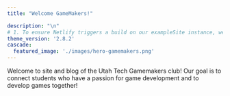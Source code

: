 ```yaml
---
title: "Welcome GameMakers!"

description: "\n"
# 1. To ensure Netlify triggers a build on our exampleSite instance, we need to change a file in the exampleSite directory.
theme_version: '2.8.2'
cascade:
  featured_image: './images/hero-gamemakers.png'
---
```

Welcome to site and blog of the Utah Tech Gamemakers club! Our goal is to connect students who have a passion for game development and to develop games together!